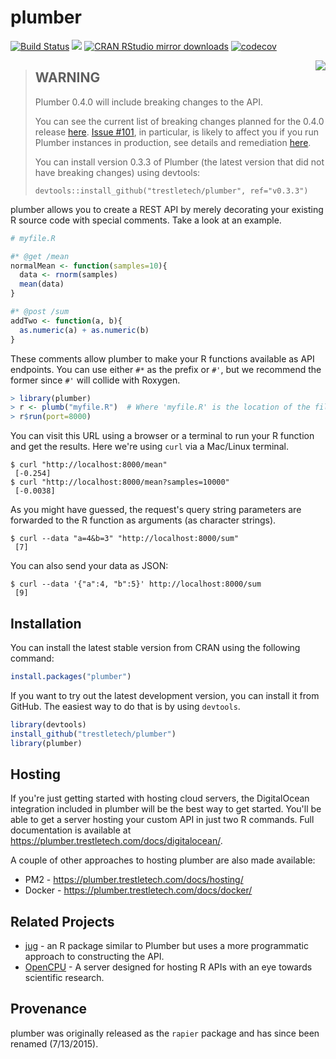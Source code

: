 # plumber

[![Build Status](https://travis-ci.org/trestletech/plumber.svg?branch=master)](https://travis-ci.org/trestletech/plumber)
[![](https://www.r-pkg.org/badges/version/plumber)](https://www.r-pkg.org/pkg/plumber)
[![CRAN RStudio mirror downloads](https://cranlogs.r-pkg.org/badges/plumber?color=brightgreen)](https://www.r-pkg.org/pkg/plumber)
[![codecov](https://codecov.io/gh/trestletech/plumber/branch/master/graph/badge.svg)](https://codecov.io/gh/trestletech/plumber)

<img align="right" src="https://plumber.trestletech.com/components/images/plumber.png" />

> ## WARNING
> Plumber 0.4.0 will include breaking changes to the API.
> 
> You can see the current list of breaking changes planned for the 0.4.0 release [here](https://github.com/trestletech/plumber/issues?utf8=%E2%9C%93&q=is%3Aissue%20label%3Abreaking%20milestone%3A0.4.0). [Issue #101](https://github.com/trestletech/plumber/issues/101), in particular, is likely to affect you if you run Plumber instances in production, see details and remediation [here](https://github.com/trestletech/plumber/issues/101).
>
> You can install version 0.3.3 of Plumber (the latest version that did not have breaking changes) using devtools:
> 
> ```
> devtools::install_github("trestletech/plumber", ref="v0.3.3")
> ```

plumber allows you to create a REST API by merely decorating your existing R source code with special comments. Take a look at an example.

```r
# myfile.R

#* @get /mean
normalMean <- function(samples=10){
  data <- rnorm(samples)
  mean(data)
}

#* @post /sum
addTwo <- function(a, b){
  as.numeric(a) + as.numeric(b)
}
```

These comments allow plumber to make your R functions available as API endpoints. You can use either `#*` as the prefix or `#'`, but we recommend the former since `#'` will collide with Roxygen. 

```r
> library(plumber)
> r <- plumb("myfile.R")  # Where 'myfile.R' is the location of the file shown above
> r$run(port=8000)
```

You can visit this URL using a browser or a terminal to run your R function and get the results. Here we're using `curl` via a Mac/Linux terminal.

```
$ curl "http://localhost:8000/mean"
 [-0.254]
$ curl "http://localhost:8000/mean?samples=10000"
 [-0.0038]
```  

As you might have guessed, the request's query string parameters are forwarded to the R function as arguments (as character strings).

```
$ curl --data "a=4&b=3" "http://localhost:8000/sum"
 [7]
```

You can also send your data as JSON:

```
$ curl --data '{"a":4, "b":5}' http://localhost:8000/sum
 [9]
```

## Installation

You can install the latest stable version from CRAN using the following command:

```r
install.packages("plumber")
```

If you want to try out the latest development version, you can install it from GitHub. The easiest way to do that is by using `devtools`.

```r
library(devtools)
install_github("trestletech/plumber")
library(plumber)
```

## Hosting

If you're just getting started with hosting cloud servers, the DigitalOcean integration included in plumber will be the best way to get started. You'll be able to get a server hosting your custom API in just two R commands. Full documentation is available at https://plumber.trestletech.com/docs/digitalocean/.

A couple of other approaches to hosting plumber are also made available:
 - PM2 - https://plumber.trestletech.com/docs/hosting/
 - Docker - https://plumber.trestletech.com/docs/docker/

## Related Projects

 - [jug](http://bart6114.github.io/jug/index.html) - an R package similar to Plumber but uses a more programmatic approach to constructing the API.
 - [OpenCPU](https://www.opencpu.org/) - A server designed for hosting R APIs with an eye towards scientific research.

## Provenance

plumber was originally released as the `rapier` package and has since been renamed (7/13/2015).
